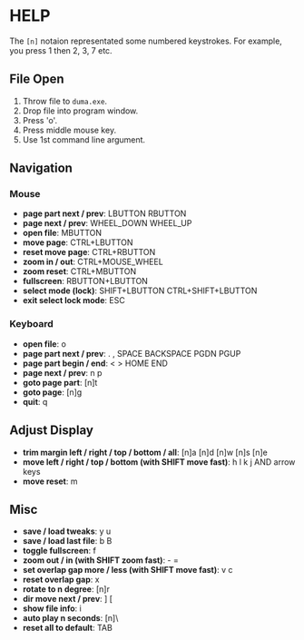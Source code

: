 # HELP

The `[n]` notaion representated some numbered keystrokes.
For example, you press 1 then 2, 3, 7 etc.

## File Open

1. Throw file to `duma.exe`.
2. Drop file into program window.
3. Press 'o'.
4. Press middle mouse key.
5. Use 1st command line argument.

## Navigation

### Mouse

- **page part next / prev**: LBUTTON RBUTTON
- **page next / prev**: WHEEL\_DOWN WHEEL\_UP
- **open file**: MBUTTON
- **move page**: CTRL+LBUTTON
- **reset move page**: CTRL+RBUTTON
- **zoom in / out**: CTRL+MOUSE\_WHEEL
- **zoom reset**: CTRL+MBUTTON
- **fullscreen**: RBUTTON+LBUTTON
- **select mode (lock)**: SHIFT+LBUTTON CTRL+SHIFT+LBUTTON
- **exit select lock mode**: ESC

### Keyboard

- **open file**: o
- **page part next / prev**: . , SPACE BACKSPACE PGDN PGUP
- **page part begin / end**: < > HOME END
- **page next / prev**: n p
- **goto page part**: [n]t
- **goto page**: [n]g
- **quit**: q

## Adjust Display

- **trim margin left / right / top / bottom / all**: [n]a [n]d [n]w [n]s [n]e
- **move left / right / top / bottom (with SHIFT move fast)**: h l k j AND arrow keys
- **move reset**: m

## Misc

- **save / load tweaks**: y u
- **save / load last file**: b B
- **toggle fullscreen**: f
- **zoom out / in (with SHIFT zoom fast)**: - =
- **set overlap gap more / less (with SHIFT move fast)**: v c
- **reset overlap gap**: x
- **rotate to n degree**: [n]r
- **dir move next / prev**: ] [
- **show file info**: i
- **auto play n seconds**: [n]\\
- **reset all to default**: TAB
